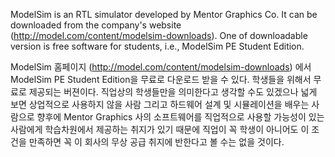 ModelSim is an RTL simulator developed by Mentor Graphics Co. It can be downloaded from the company's website (http://model.com/content/modelsim-downloads). One of downloadable version is free software for students, i.e., ModelSim PE Student Edition.

ModelSim 홈페이지 (http://model.com/content/modelsim-downloads) 에서 ModelSim PE Student Edition을 무료로 다운로드 받을 수 있다. 학생들을 위해서 무료로 제공되는 버젼이다. 직업상의 학생들만을 의미한다고 생각할 수도 있겠으나 넓게 보면 상업적으로 사용하지 않을 사람 그리고 하드웨어 설계 및 시뮬레이션을 배우는 사람으로 향후에 Mentor Graphics 사의 소프트웨어를 직업적으로 사용할 가능성이 있는 사람에게 학습차원에서 제공하는 취지가 있기 때문에 직업이 꼭 학생이 아니어도 이 조건을 만족하면 꼭 이 회사의 무상 공급 취지에 반한다고 볼 수는 없을 것이다.